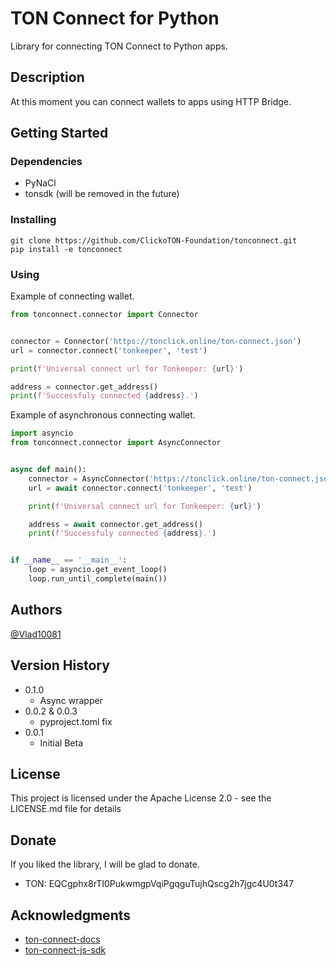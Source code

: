 # TON Connect for Python

Library for connecting TON Connect to Python apps.

## Description

At this moment you can connect wallets to apps using HTTP Bridge.

## Getting Started

### Dependencies

* PyNaCl
* tonsdk (will be removed in the future)

### Installing

```
git clone https://github.com/ClickoTON-Foundation/tonconnect.git
pip install -e tonconnect
```

### Using

Example of connecting wallet.

```python
from tonconnect.connector import Connector


connector = Connector('https://tonclick.online/ton-connect.json')
url = connector.connect('tonkeeper', 'test')

print(f'Universal connect url for Tonkeeper: {url}')

address = connector.get_address()
print(f'Successfuly connected {address}.')
```

Example of asynchronous connecting wallet.

```python
import asyncio
from tonconnect.connector import AsyncConnector


async def main():
    connector = AsyncConnector('https://tonclick.online/ton-connect.json')
    url = await connector.connect('tonkeeper', 'test')

    print(f'Universal connect url for Tonkeeper: {url}')

    address = await connector.get_address()
    print(f'Successfuly connected {address}.')


if __name__ == '__main__':
    loop = asyncio.get_event_loop()
    loop.run_until_complete(main())
```

## Authors

[@Vlad10081](https://t.me/dalvgames)

## Version History

* 0.1.0
    * Async wrapper
* 0.0.2 & 0.0.3
    * pyproject.toml fix
* 0.0.1
    * Initial Beta

## License

This project is licensed under the Apache License 2.0 - see the LICENSE.md file for details

## Donate

If you liked the library, I will be glad to donate.

* TON: EQCgphx8rTI0PukwmgpVqiPgqguTujhQscg2h7jgc4U0t347

## Acknowledgments

* [ton-connect-docs](https://github.com/ton-blockchain/ton-connect)
* [ton-connect-js-sdk](https://github.com/ton-connect/sdk)
